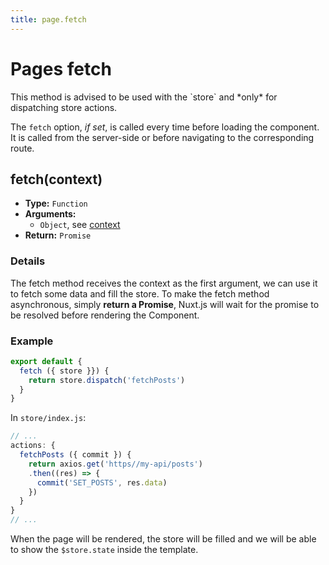 ```yaml
---
title: page.fetch
---
```


# Pages fetch

<p class="Alert Alert--blue">This method is advised to be used with the `store` and *only* for dispatching store actions.</p>

The `fetch` option, *if set*, is called every time before loading the component. It is called from the server-side or before navigating to the corresponding route.

## fetch(context)

- **Type:** `Function`
- **Arguments:**
  - `Object`, see [context](/api/pages-context)
- **Return:** `Promise`

### Details

The fetch method receives the context as the first argument, we can use it to fetch some data and fill the store. To make the fetch method asynchronous, simply **return a Promise**, Nuxt.js will wait for the promise to be resolved before rendering the Component.

### Example

```js
export default {
  fetch ({ store }}) {
    return store.dispatch('fetchPosts')
  }
}
```

In `store/index.js`:

```js
// ...
actions: {
  fetchPosts ({ commit }) {
    return axios.get('https//my-api/posts')
    .then((res) => {
      commit('SET_POSTS', res.data)
    })
  }
}
// ...
```

When the page will be rendered, the store will be filled and we will be able to show the `$store.state` inside the template.
